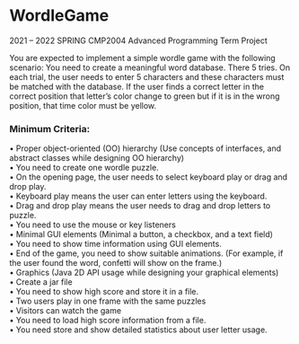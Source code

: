 # WordleGame

2021 – 2022 SPRING
CMP2004 Advanced Programming
Term Project 

You are expected to implement a simple wordle game with the following scenario:
You need to create a meaningful word database. There 5 tries. On each trial, the user
needs to enter 5 characters and these characters must be matched with the database. If the
user finds a correct letter in the correct position that letter’s color change to green but if it is in
the wrong position, that time color must be yellow.

### Minimum Criteria:
• Proper object-oriented (OO) hierarchy (Use concepts of interfaces, and abstract
classes while designing OO hierarchy)<br>
• You need to create one wordle puzzle. <br>
• On the opening page, the user needs to select keyboard play or drag and drop play.<br>
• Keyboard play means the user can enter letters using the keyboard.<br>
• Drag and drop play means the user needs to drag and drop letters to puzzle.<br>
• You need to use the mouse or key listeners<br>
• Minimal GUI elements (Minimal a button, a checkbox, and a text field)<br>
• You need to show time information using GUI elements.<br>
• End of the game, you need to show suitable animations. (For example, if the user found
the word, confetti will show on the frame.)<br>
• Graphics (Java 2D API usage while designing your graphical elements)<br>
• Create a jar file<br>
• You need to show high score and store it in a file. <br>
• Two users play in one frame with the same puzzles <br>
• Visitors can watch the game<br>
• You need to load high score information from a file.<br>
• You need store and show detailed statistics about user letter usage.
